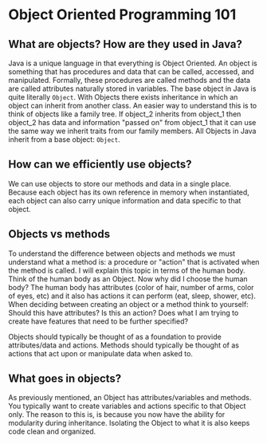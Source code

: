 # Object Oriented Programming 101

## What are objects? How are they used in Java?

Java is a unique language in that everything is Object Oriented. An object is something that has procedures and data that can be called, accessed, and manipulated. Formally, these procedures are called methods and the data are called attributes naturally stored in variables. The base object in Java is quite literally `Object`. With Objects there exists inheritance in which an object can inherit from another class. An easier way to understand this is to think of objects like a family tree. If object_2 inherits from object_1 then object_2 has data and information "passed on" from object_1 that it can use the same way we inherit traits from our family members. All Objects in Java inherit from a base object: `Object`.

## How can we efficiently use objects?

We can use objects to store our methods and data in a single place. Because each object has its own reference in memory when instantiated, each object can also carry unique information and data specific to that object.

## Objects vs methods

To understand the difference between objects and methods we must understand what a method is: a procedure or "action" that is activated when the method is called. I will explain this topic in terms of the human body. Think of the human body as an Object. Now why did I choose the human body? The human body has attributes (color of hair, number of arms, color of eyes, etc) and it also has actions it can perform (eat, sleep, shower, etc). When deciding between creating an object or a method think to yourself: Should this have attributes? Is this an action? Does what I am trying to create have features that need to be further specified?

Objects should typically be thought of as a foundation to provide attributes/data and actions. Methods should typically be thought of as actions that act upon or manipulate data when asked to.

## What goes in objects?

As previously mentioned, an Object has attributes/variables and methods. You typically want to create variables and actions specific to that Object only. The reason to this is, is because you now have the ability for modularity during inheritance. Isolating the Object to what it is also keeps code clean and organized.

